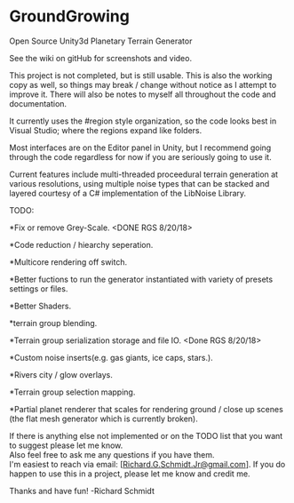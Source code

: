 # GroundGrowing
Open Source Unity3d Planetary Terrain Generator

See the wiki on gitHub for screenshots and video.

This project is not completed, but is still usable.
This is also the working copy as well, so things
may break / change without notice as I attempt to
improve it.  There will also be notes to myself 
all throughout the code and documentation.

It currently uses the #region style organization,
so the code looks best in Visual Studio; where
the regions expand like folders.

Most interfaces are on the Editor panel in Unity,
but I recommend going through the code regardless
for now if you are seriously going to use it.

Current features include multi-threaded proceedural
terrain generation at various resolutions, using multiple
noise types that can be stacked and layered courtesy of a
C# implementation of the LibNoise Library.

TODO:


*Fix or remove Grey-Scale. <DONE RGS 8/20/18>

*Code reduction / hiearchy seperation.

*Multicore rendering off switch.

*Better fuctions to run the generator instantiated with 
variety of presets settings or files.

*Better Shaders. 

*terrain group blending.

*Terrain group serialization storage and file IO.  <Done RGS 8/20/18>

*Custom noise inserts(e.g. gas giants, ice caps, stars.).

*Rivers city / glow overlays.

*Terrain group selection mapping. 

*Partial planet renderer that scales for rendering
ground / close up scenes (the flat mesh generator 
which is currently broken).


If there is anything else not implemented or on the TODO list that you want to suggest please let me know.  
Also feel free to ask me any questions if you have them.  
I'm easiest to reach via email:  [Richard.G.Schmidt.Jr@gmail.com]. If you do happen to 
use this in a project, please let me know and credit me.

Thanks and have fun!
-Richard Schmidt

